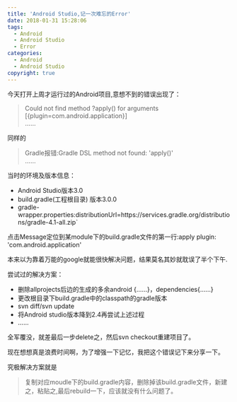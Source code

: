 ```yaml
---
title: 'Android Studio,记一次难忘的Error'
date: 2018-01-31 15:28:06
tags: 
  - Android
  - Android Studio
  - Error
categories: 
  - Android
  - Android Studio
copyright: true
---
```

今天打开上周才运行过的Android项目,意想不到的错误出现了：
> Could not find method ?apply() 
for arguments [{plugin=com.android.application}]  
……

同样的
> Gradle报错:Gradle DSL method not found: 'apply()'  
……

当时的环境及版本信息：
- Android Studio版本3.0
- build.gradle(工程根目录) 版本3.0.0
- gradle-wrapper.properties:distributionUrl=https\://services.gradle.org/distributions/gradle-4.1-all.zip`


点击Message定位到某module下的build.gradle文件的第一行:apply plugin: 'com.android.application'

本来以为靠着万能的google就能很快解决问题，结果莫名其妙就耽误了半个下午.

尝试过的解决方案：

- 删除allprojects后边的生成的多余android {……}，dependencies{……}
- 更改根目录下build.gradle中的classpath的gradle版本
- svn diff/svn update
- 将Android studio版本降到2.4再尝试上述过程
- ……

全军覆没，就差最后一步delete之，然后svn checkout重建项目了。

现在想想真是浪费时间啊，为了增强一下记忆，我把这个错误记下来分享一下。

究极解决方案就是

> 复制对应moudle下的build.gradle内容，删除掉该build.gradle文件，新建之，粘贴之,最后rebuild一下，应该就没有什么问题了。
